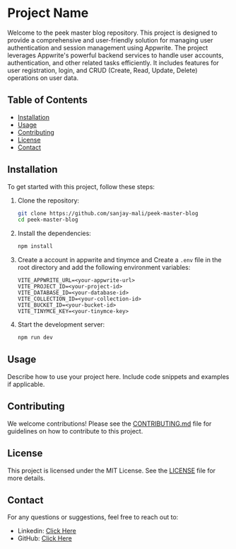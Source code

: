# Project Name

Welcome to the peek master blog repository. This project is designed to provide a comprehensive and user-friendly solution for managing user authentication and session management using Appwrite. The project leverages Appwrite's powerful backend services to handle user accounts, authentication, and other related tasks efficiently. It includes features for user registration, login, and CRUD (Create, Read, Update, Delete) operations on user data.



## Table of Contents

- [Installation](#installation)
- [Usage](#usage)
- [Contributing](#contributing)
- [License](#license)
- [Contact](#contact)

## Installation

To get started with this project, follow these steps:

1. Clone the repository:
    ```bash
    git clone https://github.com/sanjay-mali/peek-master-blog
    cd peek-master-blog
    ```

2. Install the dependencies:
    ```bash
    npm install
    ```

3. Create a account in appwrite and tinymce and Create a `.env` file in the root directory and add the following environment variables:
    ```
    VITE_APPWRITE_URL=<your-appwrite-url>
    VITE_PROJECT_ID=<your-project-id>
    VITE_DATABASE_ID=<your-database-id>
    VITE_COLLECTION_ID=<your-collection-id>
    VITE_BUCKET_ID=<your-bucket-id>
    VITE_TINYMCE_KEY=<your-tinymce-key>
    ```

4. Start the development server:
    ```bash
    npm run dev
    ```

## Usage

Describe how to use your project here. Include code snippets and examples if applicable.

## Contributing

We welcome contributions! Please see the [CONTRIBUTING.md](CONTRIBUTING.md) file for guidelines on how to contribute to this project.

## License

This project is licensed under the MIT License. See the [LICENSE](LICENSE) file for more details.

## Contact

For any questions or suggestions, feel free to reach out to:

- Linkedin: [Click Here](https://www.linkedin.com/in/sanjay-mali-dev/)
- GitHub: [Click Here](https://github.com/sanjay-mali)
